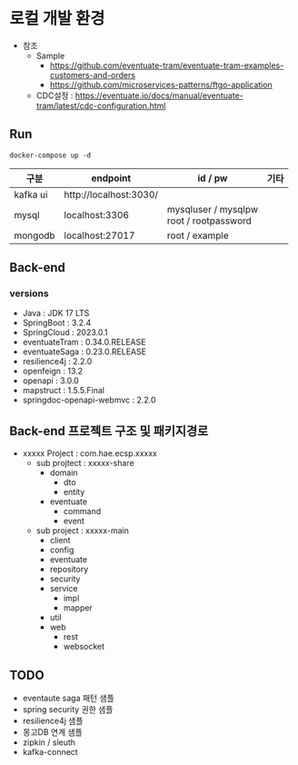 # 로컬 개발 환경

* 참조
  * Sample
    * https://github.com/eventuate-tram/eventuate-tram-examples-customers-and-orders
    * https://github.com/microservices-patterns/ftgo-application
  * CDC설정 : https://eventuate.io/docs/manual/eventuate-tram/latest/cdc-configuration.html

## Run

````
docker-compose up -d
````

| 구분       | endpoint               | id / pw                                     | 기타 |
|----------|------------------------|---------------------------------------------|----|
| kafka ui | http://localhost:3030/ |                                             |    |
| mysql    | localhost:3306         | mysqluser / mysqlpw<br/>root / rootpassword |    |
| mongodb  | localhost:27017        | root / example |    |

## Back-end

### versions

* Java : JDK 17 LTS
* SpringBoot : 3.2.4
* SpringCloud : 2023.0.1
* eventuateTram : 0.34.0.RELEASE
* eventuateSaga : 0.23.0.RELEASE
* resilience4j : 2.2.0
* openfeign : 13.2
* openapi : 3.0.0
* mapstruct : 1.5.5.Final
* springdoc-openapi-webmvc : 2.2.0

## Back-end 프로젝트 구조 및 패키지경로

* xxxxx Project : com.hae.ecsp.xxxxx
  * sub projtect : xxxxx-share
    * domain
      * dto
      * entity
    * eventuate
      * command
      * event
  * sub project : xxxxx-main
    * client
    * config
    * eventuate
    * repository
    * security
    * service
      * impl
      * mapper
    * util
    * web
      * rest
      * websocket

## TODO

* eventaute saga 패턴 샘플
* spring security 권한 샘플
* resilience4j 샘플
* 몽고DB 연계 샘플
* zipkin / sleuth
* kafka-connect
